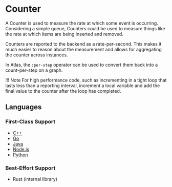 # Counter

A Counter is used to measure the rate at which some event is occurring. Considering a simple
queue, Counters could be used to measure things like the rate at which items are being inserted
and removed.

Counters are reported to the backend as a rate-per-second. This makes it much easier
to reason about the measurement and allows for aggregating the counter across instances.

In Atlas, the `:per-step` operator can be used to convert them back into a count-per-step on a
graph.

!!! Note
    For high performance code, such as incrementing in a tight loop that lasts less than a
    reporting interval, increment a local variable and add the final value to the counter after
    the loop has completed.

## Languages

### First-Class Support

* [C++](../../lang/cpp/usage.md)
* [Go](../../lang/go/usage.md)
* [Java](../../lang/java/meters/counter.md)
* [Node.js](../../lang/nodejs/meters/counter.md)
* [Python](../../lang/py/meters/counter.md)

### Best-Effort Support

* Rust (internal library)
